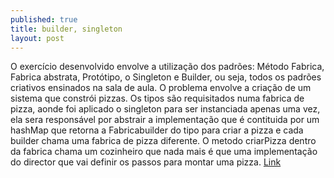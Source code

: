 ```yaml
---
published: true
title: builder, singleton
layout: post
---
```

O exercício desenvolvido envolve a utilização dos padrões: Método Fabrica, Fabrica abstrata,  Protótipo, o Singleton e  Builder, ou seja, todos os padrões criativos ensinados na sala de aula. O problema envolve a criação de um sistema que constrói pizzas. Os tipos são requisitados numa fabrica de pizza, aonde foi aplicado o singleton para ser instanciada apenas uma vez, ela sera responsável por abstrair a implementação que é contituida por um hashMap que retorna a Fabricabuilder do tipo para criar a pizza e cada builder chama uma fabrica de pizza diferente. O metodo criarPizza dentro da fabrica chama um cozinheiro que nada mais é que uma implementação do director que vai definir os passos para montar uma pizza.  [Link](https://github.com/GrimaG/GrimaG.github.io/tree/master/piazzaria)

<a href="https://raw.githubusercontent.com/GrimaG/GrimaG.github.io/master/piazzaria/Class%20Diagram0.png">